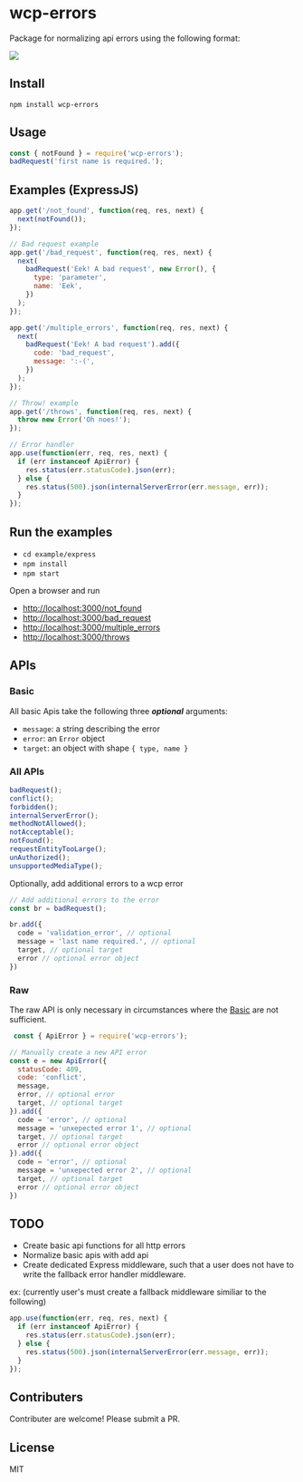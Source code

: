 # wcp-errors

Package for normalizing api errors using the following format:

![](https://github.com/cdimascio/wcp-errors/blob/master/assets/error.png?raw=true)


## Install

```shell
npm install wcp-errors
```

## Usage

```JavaScript
const { notFound } = require('wcp-errors');
badRequest('first name is required.');
```

## Examples (ExpressJS)

```javascript
app.get('/not_found', function(req, res, next) {
  next(notFound());
});

// Bad request example
app.get('/bad_request', function(req, res, next) {
  next(
    badRequest('Eek! A bad request', new Error(), {
      type: 'parameter',
      name: 'Eek',
    })
  );
});

app.get('/multiple_errors', function(req, res, next) {
  next(
    badRequest('Eek! A bad request').add({
      code: 'bad_request',
      message: ':-(',
    })
  );
});

// Throw! example
app.get('/throws', function(req, res, next) {
  throw new Error('Oh noes!');
});

// Error handler
app.use(function(err, req, res, next) {
  if (err instanceof ApiError) {
    res.status(err.statusCode).json(err);
  } else {
    res.status(500).json(internalServerError(err.message, err));
  }
});
```

## Run the examples

- `cd example/express`
- `npm install`
- `npm start`

Open a browser and run

- [http://localhost:3000/not_found](http://localhost:3000/not_found)
- [http://localhost:3000/bad_request](http://localhost:3000/bad_request)
- [http://localhost:3000/multiple_errors](http://localhost:3000/multiple_errors)
- [http://localhost:3000/throws](http://localhost:3000/throws)

## APIs

### Basic

All basic Apis take the following three **_optional_** arguments:

- `message`: a string describing the error
- `error`: an `Error` object
- `target`: an object with shape `{ type, name }`

### All APIs

```javascript
badRequest();
conflict();
forbidden();
internalServerError();
methodNotAllowed();
notAcceptable();
notFound();
requestEntityTooLarge();
unAuthorized();
unsupportedMediaType();
```

Optionally, add additional errors to a wcp error

```javascript
// Add additional errors to the error
const br = badRequest();

br.add({
  code = 'validation_error', // optional
  message = 'last name required.', // optional
  target, // optional target
  error // optional error object
})
```

### Raw

The raw API is only necessary in circumstances where the [Basic](#basic) are not sufficient.

```javascript
 const { ApiError } = require('wcp-errors');

// Manually create a new API error
const e = new ApiError({
  statusCode: 409,
  code: 'conflict',
  message,
  error, // optional error
  target, // optional target
}).add({
  code = 'error', // optional
  message = 'unxepected error 1', // optional
  target, // optional target
  error // optional error object
}).add({
  code = 'error', // optional
  message = 'unxepected error 2', // optional
  target, // optional target
  error // optional error object
})
```

## TODO

- Create basic api functions for all http errors
- Normalize basic apis with add api
- Create dedicated Express middleware, such that a user does not have to write the fallback error handler middleware.

ex: (currently user's must create a fallback middleware similiar to the following)

```javascript
app.use(function(err, req, res, next) {
  if (err instanceof ApiError) {
    res.status(err.statusCode).json(err);
  } else {
    res.status(500).json(internalServerError(err.message, err));
  }
});
```

## Contributers

Contributer are welcome! Please submit a PR.

## License

MIT
